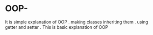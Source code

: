 # OOP-
It is simple explanation of OOP . making classes inheriting them  . using getter and setter . This is basic explanation of OOP
